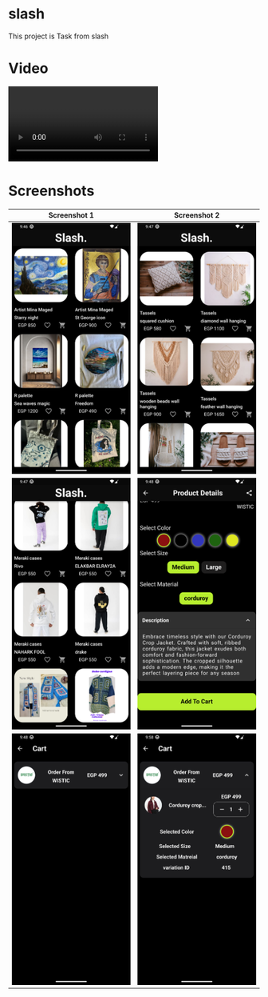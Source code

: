 # slash

This project is Task from slash

# Video
![Video](https://raw.githubusercontent.com/kaokab33/Task-Slash/main/demo_slash%20.mp4)


# Screenshots
| Screenshot 1 | Screenshot 2 |
| --- | --- |
| ![Screenshot 1](https://raw.githubusercontent.com/kaokab33/Task-Slash/main/Screenshot_1710618417.png) | ![Screenshot 2](https://raw.githubusercontent.com/kaokab33/Task-Slash/main/Screenshot_1710618430.png) |
| ![Screenshot 3](https://raw.githubusercontent.com/kaokab33/Task-Slash/main/Screenshot_1710618447.png) | ![Screenshot 4](https://raw.githubusercontent.com/kaokab33/Task-Slash/main/Screenshot_1710618505.png) |
| ![Screenshot 5](https://raw.githubusercontent.com/kaokab33/Task-Slash/main/Screenshot_1710618515.png) | ![Screenshot 6](https://raw.githubusercontent.com/kaokab33/Task-Slash/main/Screenshot_1710619135.png) |
